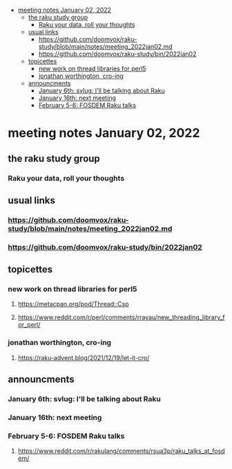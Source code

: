 - [meeting notes January 02, 2022](#org3deb130)
  - [the raku study group](#org5a4a3ee)
    - [Raku your data, roll your thoughts](#org3e9af1a)
  - [usual links](#org0e0603b)
    - [<https://github.com/doomvox/raku-study/blob/main/notes/meeting_2022jan02.md>](#orgd45fb33)
    - [<https://github.com/doomvox/raku-study/bin/2022jan02>](#orgb502407)
  - [topicettes](#org95943c5)
    - [new work on thread libraries for perl5](#org4ee8325)
    - [jonathan worthington, cro-ing](#org15dcac6)
  - [announcments](#org8e3379c)
    - [January 6th: svlug: I'll be talking about Raku](#org6365ed7)
    - [January 16th: next meeting](#orge5b0d33)
    - [February 5-6: FOSDEM Raku talks](#orga93c4d4)


<a id="org3deb130"></a>

# meeting notes January 02, 2022


<a id="org5a4a3ee"></a>

## the raku study group


<a id="org3e9af1a"></a>

### Raku your data, roll your thoughts


<a id="org0e0603b"></a>

## usual links


<a id="orgd45fb33"></a>

### <https://github.com/doomvox/raku-study/blob/main/notes/meeting_2022jan02.md>


<a id="orgb502407"></a>

### <https://github.com/doomvox/raku-study/bin/2022jan02>


<a id="org95943c5"></a>

## topicettes


<a id="org4ee8325"></a>

### new work on thread libraries for perl5

1.  <https://metacpan.org/pod/Thread::Csp>

2.  <https://www.reddit.com/r/perl/comments/rrayau/new_threading_library_for_perl/>


<a id="org15dcac6"></a>

### jonathan worthington, cro-ing

1.  <https://raku-advent.blog/2021/12/19/let-it-cro/>


<a id="org8e3379c"></a>

## announcments


<a id="org6365ed7"></a>

### January 6th: svlug: I'll be talking about Raku


<a id="orge5b0d33"></a>

### January 16th: next meeting


<a id="orga93c4d4"></a>

### February 5-6: FOSDEM Raku talks

1.  <https://www.reddit.com/r/rakulang/comments/rsua3p/raku_talks_at_fosdem/>
